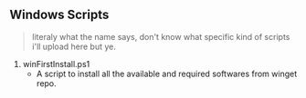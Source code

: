 ## Windows Scripts
> literaly what the name says, don't know what specific kind of scripts i'll upload here but ye.
1. winFirstInstall.ps1
    - A script to install all the available and required softwares from winget repo.